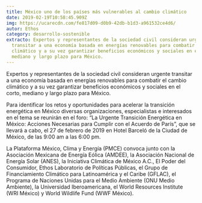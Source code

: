 ```yaml
---
title: México uno de los países más vulnerables al cambio climático
date: 2019-02-19T10:58:45.909Z
img: https://ucarecdn.com/fe817d09-d0b9-42db-b1d3-a961532ce4d6/
autor: Ethos
category: desarrollo-sostenible
extracto: Expertos y representantes de la sociedad civil consideran urgente
  transitar a una economía basada en energías renovables para combatir el cambio
  climático y a su vez garantizar beneficios económicos y sociales en el corto,
  mediano y largo plazo para México.
---
```

Expertos y representantes de la sociedad civil consideran urgente transitar a una economía basada en energías renovables para combatir el cambio climático y a su vez garantizar beneficios económicos y sociales en el corto, mediano y largo plazo para México.

Para identificar los retos y oportunidades para acelerar la transición energética en México diversas organizaciones, especialistas e interesados en el tema se reunirán en el foro: “La Urgente Transición Energética en México: Acciones Necesarias para Cumplir con el Acuerdo de París”, que se llevará a cabo, el 27 de febrero de 2019 en Hotel Barceló de la Ciudad de México, de las 9:00 am a las 6:00 pm.

La Plataforma México, Clima y Energía (PMCE) convoca junto con la Asociación Mexicana de Energía Eólica (AMDEE), la Asociación Nacional de Energía Solar (ANES), la Iniciativa Climática de México A.C., El Poder del Consumidor, Ethos Laboratorio de Políticas Públicas, el Grupo de Financiamiento Climático para Latinoamérica y el Caribe (GFLAC), el Programa de Naciones Unidas para el Medio Ambiente (ONU Medio Ambiente), la Universidad Iberoamericana, el World Resources Institute (WRI México) y World Wildlife Fund (WWF México).